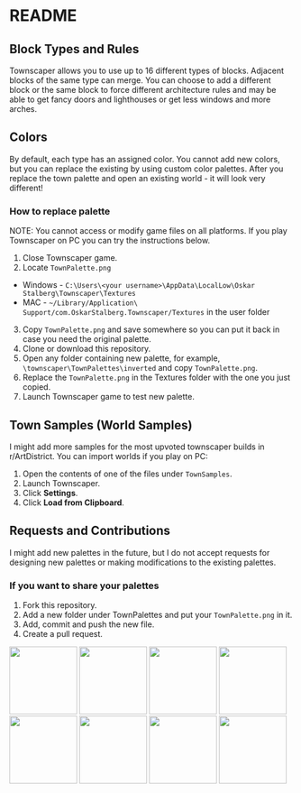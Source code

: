 # README
## Block Types and Rules
Townscaper allows you to use up to 16 different types of blocks. Adjacent blocks of the same type can merge. 
You can choose to add a different block or the same block to force different architecture rules and may be able to get fancy doors and lighthouses or get less windows and more arches.

## Colors
By default, each type has an assigned color. You cannot add new colors, but you can replace the existing by using custom color palettes. 
After you replace the town palette and open an existing world - it will look very different!

### How to replace palette
NOTE: You cannot access or modify game files on all platforms. If you play Townscaper on PC you can try the instructions below.

1. Close Townscaper game.
2. Locate `TownPalette.png`
  - Windows - `C:\Users\<your username>\AppData\LocalLow\Oskar Stalberg\Townscaper\Textures`
  - MAC - `~/Library/Application\ Support/com.OskarStalberg.Townscaper/Textures` in the user folder
3. Copy `TownPalette.png` and save somewhere so you can put it back in case you need the original palette.
4. Clone or download this repository.
5. Open any folder containing new palette, for example, `\townscaper\TownPalettes\inverted` and copy `TownPalette.png`.
6. Replace the `TownPalette.png` in the Textures folder with the one you just copied.
7. Launch Townscaper game to test new palette.

## Town Samples (World Samples)
I might add more samples for the most upvoted townscaper builds in r/ArtDistrict. 
You can import worlds if you play on PC:
1. Open the contents of one of the files under `TownSamples`.
2. Launch Townscaper.
3. Click **Settings**.
4. Click **Load from Clipboard**. 

## Requests and Contributions
I might add new palettes in the future, but I do not accept requests for designing new palettes or making modifications to the existing palettes.

### If you want to share your palettes
1. Fork this repository.
2. Add a new folder under TownPalettes and put your `TownPalette.png` in it.
3. Add, commit and push the new file.
4. Create a pull request.

<p float="left">
  <img src="https://encrypted-tbn0.gstatic.com/images?q=tbn:ANd9GcT0fMS6unwoBuArvjGgiujnosEE4HIEWB9aYw&usqp=CAU" width="120"/>
  <img src="https://encrypted-tbn0.gstatic.com/images?q=tbn:ANd9GcR1I9jzvTDNEuKvfInJcrG-JuFEQhJ17uPwVjACC5Cit62luIDJgvTseNj25we-W1emu0c&usqp=CAU" width="120"/>
  <img src="https://encrypted-tbn0.gstatic.com/images?q=tbn:ANd9GcSEQLW4Iu5WRGB2mqv59E9tCvB3Ya-6gUUo-tpNq2-OSQcu0IfVXQM526B7qiTkOHHtG08&usqp=CAU" width="120"/>
  <img src="https://encrypted-tbn0.gstatic.com/images?q=tbn:ANd9GcT4HvY7fU0wkMTdSIEZZbGo-FNmpZgFGPjmC9G7lJMtQL0NeV1kXO6Fq_oXwbdio3TMs84&usqp=CAU" width="120"/>
  <img src="https://encrypted-tbn0.gstatic.com/images?q=tbn:ANd9GcSzqFGRRY2faimnpjagoZzqmr9vq4d4EsiRGbrHxKGixU6gRkJmlIw6IioCauX1aiwg5ec&usqp=CAU" width="120"/>
  <img src="https://encrypted-tbn0.gstatic.com/images?q=tbn:ANd9GcQqojIZXPVgp2U1V7-sa4GkEceqLud3V8alCAEDaJbIkG17u37hySN1ncy_lY4A6nkyFWA&usqp=CAU" width="120"/>
  <img src="https://encrypted-tbn0.gstatic.com/images?q=tbn:ANd9GcQaC7LhvPqZPVbZPK4X8YeBTZtPRqOpjzEK8A&usqp=CAU" width="120"/>
  <img src="https://encrypted-tbn0.gstatic.com/images?q=tbn:ANd9GcR8rHr0D6MSLf5wRKZ4RyYFh05P4bT09gN8-MLYKVWWZTHO-Hb8DntpfQuuK-afIg9n5gI&usqp=CAU" width="120"/>
 </p>

